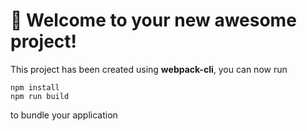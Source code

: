 # 🚀 Welcome to your new awesome project!

This project has been created using **webpack-cli**, you can now run

```
npm install
npm run build
```
to bundle your application
